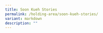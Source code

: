 ```yaml
---
title: Soon Kueh Stories
permalink: /holding-area/soon-kueh-stories/
variant: markdown
description: ""
---
```

